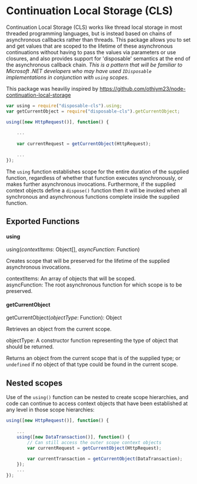 # Continuation Local Storage (CLS)

Continuation Local Storage (CLS) works like thread local storage in most threaded programming languages,
but is instead based on chains of asynchronous callbacks rather than threads. This package allows you to set and
get values that are scoped to the lifetime of these asynchronous continuations without having to pass the values
via parameters or use closures, and also provides support for 'disposable' semantics at the end of the asynchronous
callback chain. _This is a pattern that will be familiar to Microsoft .NET developers who may have used `IDisposable`
implementations in conjunction with `using` scopes_.

This package was heaviliy inspired by https://github.com/othiym23/node-continuation-local-storage

```javascript
var using = require("disposable-cls").using;
var getCurrentObject = require("disposable-cls").getCurrentObject;

using([new HttpRequest()], function() {
	
	...
	
	var currentRequest = getCurrentObject(HttpRequest);
	
	...
});
```

The `using` function establishes scope for the entire duration of the supplied function, regardless of whether that
function executes synchronously, or makes further asynchronous invocations. Furthermore, if the supplied context
objects define a `dispose()` function then it will be invoked when all synchronous and asynchronous functions complete
inside the supplied function.

## Exported Functions
#### using

using(_contextItems_: Object[], _asyncFunction_: Function)

Creates scope that will be preserved for the lifetime of the supplied asynchronous invocations.

contextItems: An array of objects that will be scoped.<br/>
asyncFunction: The root asynchronous function for which scope is to be preserved.

#### getCurrentObject

getCurrentObject(_objectType_: Function): Object

Retrieves an object from the current scope.

objectType: A constructor function representing the type of object that should be returned.

Returns an object from the current scope that is of the supplied type; or `undefined` if no object of that type could be
found in the current scope.

## Nested scopes

Use of the `using()` function can be nested to create scope hierarchies, and code can continue to access context objects
that have been established at any level in those scope hierarchies:

```javascript
using([new HttpRequest()], function() {
	
	...
	using([new DataTransaction()], function() {
		// Can still access the outer scope context objects
		var currentRequest = getCurrentObject(HttpRequest);
		
		var currentTransaction = getCurrentObject(DataTransaction);
	});
	...
});
```
